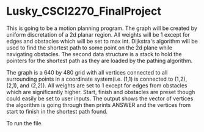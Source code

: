 # Lusky_CSCI2270_FinalProject

This is going to be a motion planning program.  The graph will be created by uniform discretation of a 2d planar region.  All weights will be 1 except for edges and obstacles which will be set to max int.  Dijkstra's algorithm will be used to find the shortest path to some point on the 2d plane while navigating obstacles.  The second data structure is a stack to hold the pointers for the shortest path as they are loaded by the pathing algorithm.  

The graph is a 640 by 480 grid with all vertices connected to all surrounding points in a coordinate system(i.e. (1,1) is connected to (1,2), (2,1), and (2,2)).  All weights are set to 1 except for edges from obstacles which are significantly higher.
Start, finish and obstacles are preset though could easily be set to user inputs.  The output shows the vector of vertices the algorithm is going through then prints ANSWER and the vertices from start to finish in the shortest path found.

To run the file.
